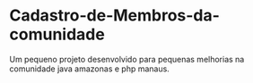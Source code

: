 # Cadastro-de-Membros-da-comunidade
Um pequeno projeto desenvolvido para pequenas melhorias na comunidade java amazonas e php manaus. 
